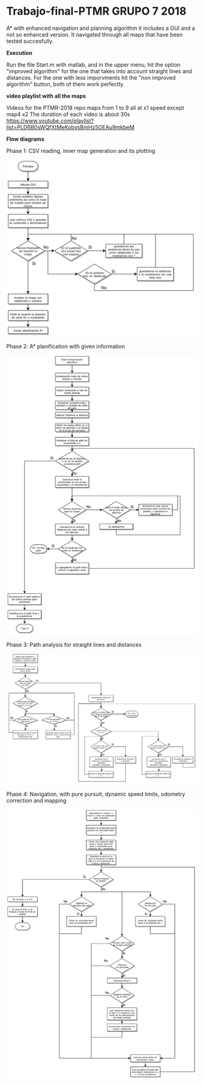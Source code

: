 # Trabajo-final-PTMR GRUPO 7 2018
A* with enhanced navigation and planning algorithm it includes a GUI and a not so enhanced version. It navigated through all maps that have been tested succesfully.

**Execution**

Run the file Start.m with matlab, and in the upper menu, hit the option "improved algorithm" for the one that takes into account straight lines and distances. For the one with less imporvments hit the "non improved algorithm" button, both of them work perfectly.

**video playlist with all the maps**

Videos for the PTMR-2018 repo maps from 1 to 9 all at x1 speed except map4 x2
The duration of each video is about 30s
https://www.youtube.com/playlist?list=PLD6B0sWQfXtMeKobvsBmHz5OEAu9mkbeM

**Flow diagrams**

Phase 1: CSV reading, inner map generation and its plotting

![alt text](https://github.com/err8029/Trabajo-final-PTMR/blob/master/fase1.png)

Phase 2: A* planification with given information

![alt text](https://github.com/err8029/Trabajo-final-PTMR/blob/master/fase2.png)

Phase 3: Path analysis for straight lines and distances

![alt text](https://github.com/err8029/Trabajo-final-PTMR/blob/master/fase3.png)

Phase 4: Navigation, with pure pursuit, dynamic speed limits, odometry correction and mapping

![alt text](https://github.com/err8029/Trabajo-final-PTMR/blob/master/fase4.png)
